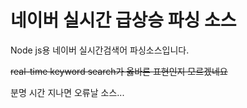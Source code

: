 # 네이버 실시간 급상승 파싱 소스

Node js용 네이버 실시간검색어 파싱소스입니다.

~~real-time keyword search가 옳바른 표현인지 모르겠네요~~

분명 시간 지나면 오류날 소스...
